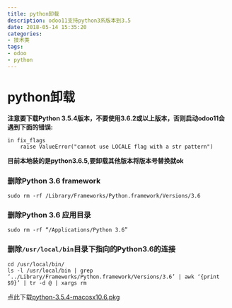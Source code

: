 ```yaml
---
title: python卸载
description: odoo11支持python3系版本到3.5
date: 2018-05-14 15:35:20
categories:
- 技术类
tags:
- odoo
- python
---
```

# python卸载
**注意要下载Python 3.5.4版本，不要使用3.6.2或以上版本，否则启动odoo11会遇到下面的错误:**
```
in fix_flags
    raise ValueError("cannot use LOCALE flag with a str pattern")
```
**目前本地装的是python3.6.5,要卸载其他版本将版本号替换就ok**
### 删除Python 3.6 framework
```
sudo rm -rf /Library/Frameworks/Python.framework/Versions/3.6
```
### 删除Python 3.6 应用目录
```
sudo rm -rf “/Applications/Python 3.6”
```
### 删除```/usr/local/bin```目录下指向的Python3.6的连接
```
cd /usr/local/bin/ 
ls -l /usr/local/bin | grep ‘../Library/Frameworks/Python.framework/Versions/3.6’ | awk ‘{print $9}’ | tr -d @ | xargs rm
```
点此下载[python-3.5.4-macosx10.6.pkg ](https://www.python.org/ftp/python/3.5.4/python-3.5.4-macosx10.6.pkg)